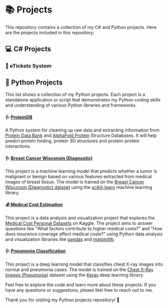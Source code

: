 # 📚 Projects

This repository contains a collection of my C# and Python projects.
Here are the projects included in this repository:

## :computer: C# Projects

### :ticket: eTickets System
## 🐍 Python Projects

This list shows a collection of my Python projects. Each project is a standalone application or script that demonstrates my Python coding skills and understanding of various Python libraries and frameworks.

#### 🩺 [ProteinDB](./https://github.com/munakima/projects/tree/main/ProteinDB)

A Python system for cleaning up raw data and extracting information from 
[Protein Data Bank](https://www.rcsb.org/docs/programmatic-access/file-download-services) and [AlphaFold Protein](https://alphafold.ebi.ac.uk/download) Structure Databases. It will help 
predict protein folding, protein 3D structures and protein-protein interactions.


#### 🩺 [Breast Cancer Wisconsin (Diagnostic)](./Breast_Cancer_Wisconsin_(Diagnostic).ipynb)

This project is a machine learning model that predicts whether a tumor is malignant or benign based on various features extracted from medical images of breast tissue. The model is trained on the [Breast Cancer Wisconsin (Diagnostic) dataset](https://archive.ics.uci.edu/ml/datasets/Breast+Cancer+Wisconsin+(Diagnostic)) using the [scikit-learn](https://scikit-learn.org/) machine learning library.

#### 💰 [Medical Cost Estimation](./Medical_Cost_Estimation.ipynb)

This project is a data analysis and visualization project that explores the [Medical Cost Personal Datasets](https://www.kaggle.com/mirichoi0218/insurance) on Kaggle. The project aims to answer questions like "What factors contribute to higher medical costs?" and "How does insurance coverage affect medical costs?" using Python data analysis and visualization libraries like [pandas](https://pandas.pydata.org/) and [matplotlib](https://matplotlib.org/).

#### 🩺 [Pneumonia Classification](./Pneumonia_Classification.ipynb)

This project is a deep learning model that classifies chest X-ray images into normal and pneumonia cases. The model is trained on the [Chest X-Ray Images (Pneumonia)](https://www.kaggle.com/paultimothymooney/chest-xray-pneumonia) dataset using the [Keras](https://keras.io/) deep learning library.

Feel free to explore the code and learn more about these projects. If you have any questions or suggestions, please feel free to reach out to me.

Thank you for visiting my Python projects repository! 🙏
